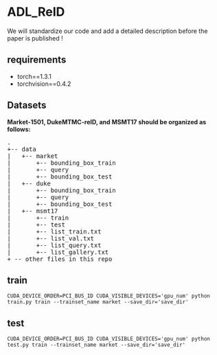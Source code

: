# ADL_ReID
We will standardize our code and add a detailed description before the paper is published !

## requirements
* torch==1.3.1
* torchvision==0.4.2


## Datasets
**Market-1501, DukeMTMC-reID, and MSMT17 should be organized as follows:**
<pre>
.
+-- data
|   +-- market
|       +-- bounding_box_train
|       +-- query
|       +-- bounding_box_test
|   +-- duke
|       +-- bounding_box_train
|       +-- query
|       +-- bounding_box_test
|   +-- msmt17
|       +-- train
|       +-- test
|       +-- list_train.txt
|       +-- list_val.txt
|       +-- list_query.txt
|       +-- list_gallery.txt
+ -- other files in this repo
</pre>
## train
```shell script
CUDA_DEVICE_ORDER=PCI_BUS_ID CUDA_VISIBLE_DEVICES='gpu_num' python train.py train --trainset_name market --save_dir='save_dir'
```
## test
```shell script
CUDA_DEVICE_ORDER=PCI_BUS_ID CUDA_VISIBLE_DEVICES='gpu_num' python test.py train --trainset_name market --save_dir='save_dir'
```